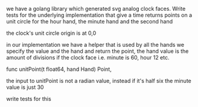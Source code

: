 we have a golang library which generated svg analog clock faces.
Write tests for the underlying implementation that give a time returns points on
a unit circle for the hour hand, the minute hand and the second hand

the clock's unit circle origin is at 0,0 

in our implementation we have a helper that is used by all the hands
we specify the value and the hand and return the point, the hand value is the amount of divisions 
if the clock face i.e. minute is 60, hour 12 etc.

func unitPoint(t float64, hand Hand) Point,

the input to unitPoint is not a radian value, instead if it's half six the minute value is just 30

write tests for this
